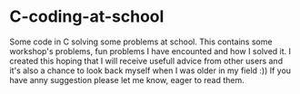 # C-coding-at-school
Some code in C solving some problems at school.
This contains some workshop's problems, fun problems I have encounted and how I solved it.
I created this hoping that I will receive usefull advice from other users and it's also a chance to look back myself when I was older in my field :))
If you have anny suggestion please let me know, eager to read them.
